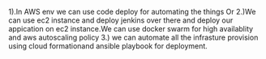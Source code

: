 1).In AWS env we can use code deploy for automating the things
Or
2.)We can use ec2 instance and deploy jenkins over there and deploy our appication on ec2 instance.We can use docker swarm for high availablity
and aws autoscaling policy
3.) we can automate all the infrasture provision using cloud formationand ansible playbook for deployment.


